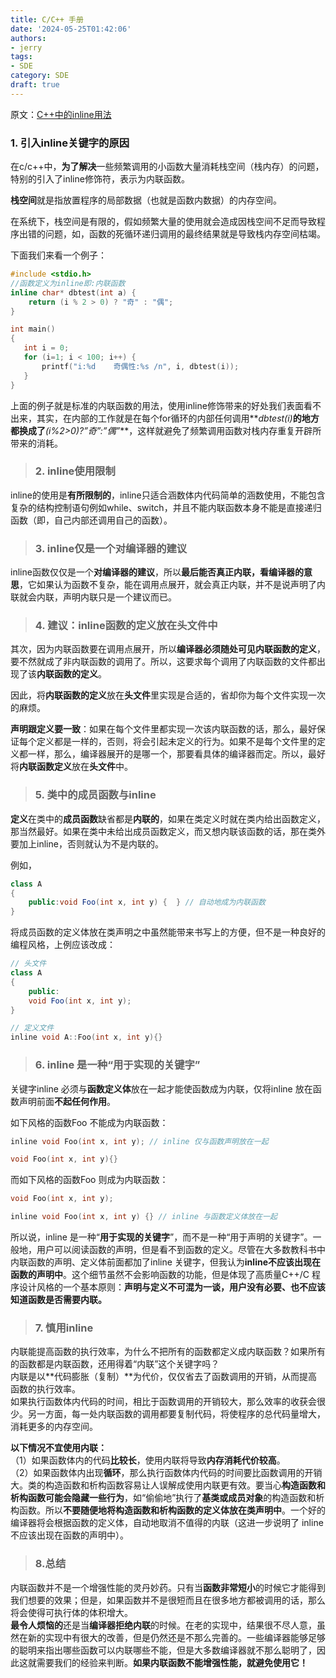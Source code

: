 ```yaml
---
title: C/C++ 手册
date: '2024-05-25T01:42:06'
authors:
- jerry
tags:
- SDE
category: SDE
draft: true
---
```


<!-- truncate -->

原文：[C++中的inline用法](https://www.cnblogs.com/fnlingnzb-learner/p/6423917.html)
### 1. 引入inline关键字的原因

在c/c++中，**为了解决**一些频繁调用的小函数大量消耗栈空间（栈内存）的问题，特别的引入了inline修饰符，表示为内联函数。

**栈空间**就是指放置程序的局部数据（也就是函数内数据）的内存空间。

在系统下，栈空间是有限的，假如频繁大量的使用就会造成因栈空间不足而导致程序出错的问题，如，函数的死循环递归调用的最终结果就是导致栈内存空间枯竭。

下面我们来看一个例子：

```cpp
#include <stdio.h>
//函数定义为inline即:内联函数
inline char* dbtest(int a) {
    return (i % 2 > 0) ? "奇" : "偶";
} 

int main()
{
   int i = 0;
   for (i=1; i < 100; i++) {
       printf("i:%d    奇偶性:%s /n", i, dbtest(i));    
   }
}
```

上面的例子就是标准的内联函数的用法，使用inline修饰带来的好处我们表面看不出来，其实，在内部的工作就是在每个for循环的内部任何调用**_dbtest(i)_**的地方都换成了**_(i%2>0)?”奇”:”偶”_**，这样就避免了频繁调用函数对栈内存重复开辟所带来的消耗。

> ### 2. inline使用限制

inline的使用是**有所限制的**，inline只适合涵数体内代码简单的涵数使用，不能包含复杂的结构控制语句例如while、switch，并且不能内联函数本身不能是直接递归函数（即，自己内部还调用自己的函数）。

> ### 3. inline仅是一个对编译器的建议

inline函数仅仅是一个**对编译器的建议**，所以**最后能否真正内联，看编译器的意思**，它如果认为函数不复杂，能在调用点展开，就会真正内联，并不是说声明了内联就会内联，声明内联只是一个建议而已。

> ### 4. 建议：inline函数的定义放在头文件中

其次，因为内联函数要在调用点展开，所以**编译器必须随处可见内联函数的定义**，要不然就成了非内联函数的调用了。所以，这要求每个调用了内联函数的文件都出现了该**内联函数的定义**。

因此，将**内联函数的定义**放在**头文件**里实现是合适的，省却你为每个文件实现一次的麻烦。

**声明跟定义要一致**：如果在每个文件里都实现一次该内联函数的话，那么，最好保证每个定义都是一样的，否则，将会引起未定义的行为。如果不是每个文件里的定义都一样，那么，编译器展开的是哪一个，那要看具体的编译器而定。所以，最好将**内联函数定义**放在**头文件**中。

> ### 5. 类中的成员函数与inline

**定义**在类中的**成员函数**缺省都是**内联的**，如果在类定义时就在类内给出函数定义，那当然最好。如果在类中未给出成员函数定义，而又想内联该函数的话，那在类外要加上inline，否则就认为不是内联的。

例如，

```csharp
class A
{
    public:void Foo(int x, int y) {  } // 自动地成为内联函数
}
```

将成员函数的定义体放在类声明之中虽然能带来书写上的方便，但不是一种良好的编程风格，上例应该改成：

```csharp
// 头文件
class A
{
    public:
    void Foo(int x, int y);
}
```

```objectivec
// 定义文件
inline void A::Foo(int x, int y){} 
```

> ### 6. inline 是一种“用于实现的关键字”

关键字inline 必须与**函数定义体**放在一起才能使函数成为内联，仅将inline 放在函数声明前面**不起任何作用**。

如下风格的函数Foo 不能成为内联函数：

```objectivec
inline void Foo(int x, int y); // inline 仅与函数声明放在一起

void Foo(int x, int y){}
```

而如下风格的函数Foo 则成为内联函数：

```objectivec
void Foo(int x, int y);

inline void Foo(int x, int y) {} // inline 与函数定义体放在一起
```

所以说，inline 是一种“**用于实现的关键字**”，而不是一种“用于声明的关键字”。一般地，用户可以阅读函数的声明，但是看不到函数的定义。尽管在大多数教科书中内联函数的声明、定义体前面都加了inline 关键字，但我认为**inline不应该出现在函数的声明中**。这个细节虽然不会影响函数的功能，但是体现了高质量C++/C 程序设计风格的一个基本原则：**声明与定义不可混为一谈，用户没有必要、也不应该知道函数是否需要内联。**

> ### 7. 慎用inline

内联能提高函数的执行效率，为什么不把所有的函数都定义成内联函数？如果所有的函数都是内联函数，还用得着“内联”这个关键字吗？   
内联是以**代码膨胀（复制）**为代价，仅仅省去了函数调用的开销，从而提高函数的执行效率。   
如果执行函数体内代码的时间，相比于函数调用的开销较大，那么效率的收获会很少。另一方面，每一处内联函数的调用都要复制代码，将使程序的总代码量增大，消耗更多的内存空间。

**以下情况不宜使用内联：**   
（1）如果函数体内的代码**比较长**，使用内联将导致**内存消耗代价较高**。   
（2）如果函数体内出现**循环**，那么执行函数体内代码的时间要比函数调用的开销大。类的构造函数和析构函数容易让人误解成使用内联更有效。要当心**构造函数和析构函数可能会隐藏一些行为**，如“偷偷地”执行了**基类或成员对象**的构造函数和析构函数。所以**不要随便地将构造函数和析构函数的定义体放在类声明中**。一个好的编译器将会根据函数的定义体，自动地取消不值得的内联（这进一步说明了 inline 不应该出现在函数的声明中）。

> ### 8.总结

内联函数并不是一个增强性能的灵丹妙药。只有当**函数非常短小**的时候它才能得到我们想要的效果；但是，如果函数并不是很短而且在很多地方都被调用的话，那么将会使得可执行体的体积增大。   
**最令人烦恼的**还是当**编译器拒绝内联**的时候。在老的实现中，结果很不尽人意，虽然在新的实现中有很大的改善，但是仍然还是不那么完善的。一些编译器能够足够的聪明来指出哪些函数可以内联哪些不能，但是大多数编译器就不那么聪明了，因此这就需要我们的经验来判断。**如果内联函数不能增强性能，就避免使用它！**
